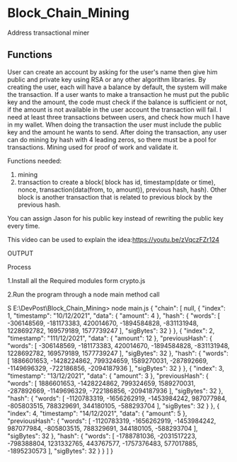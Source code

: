 # Block_Chain_Mining

Address transactional miner

## Functions

User can create an account by asking for the user's name then give him public and private key using RSA or any other algorithm libraries. By creating the user, each will have a balance by default, the system will make the transaction. If a user wants to make a transaction he must put the public key and the amount, the code must check if the balance is sufficient or not, if the amount is not available in the user account the transaction will fail. I need at least three transactions between users, and check how much I have in my wallet. When doing the transaction the user must include the public key and the amount he wants to send. After doing the transaction, any user can do mining by hash with 4 leading zeros, so there must be a pool for transactions. Mining used for proof of work and validate it.

Functions needed:

1. mining
2. transaction to create a block( block has id, timestamp(date or time), nonce, transaction(data(from, to, amount)), previous hash, hash). Other block is another transaction that is related to previous block by the previous hash.

You can assign Jason for his public key instead of rewriting the public key every time.

This video can be used to explain the idea:https://youtu.be/zVqczFZr124

OUTPUT

Process 

1.Install all the Required modules form crypto.js

2.Run the program through a node main method call

S E:\DevPost\Block_Chain_Mining> node main.js
{
"chain": [
null,
{
"index": 1,
"timestamp": "10/12/2021",
"data": {
"amount": 4
},
"hash": {
"words": [
-306148569,
-181173383,
420014670,
-1894584828,
-831131948,
1228692782,
169579189,
1577739247
],
"sigBytes": 32
}
},
{
"index": 2,
"timestamp": "111/12/2021",
"data": {
"amount": 12
},
"previousHash": {
"words": [
-306148569,
-181173383,
420014670,
-1894584828,
-831131948,
1228692782,
169579189,
1577739247
],
"sigBytes": 32
},
"hash": {
"words": [
1886601653,
-1428224862,
799324659,
1589270031,
-287892669,
-1149696329,
-722186856,
-2094187936
],
"sigBytes": 32
}
},
{
"index": 3,
"timestamp": "13/12/2021",
"data": {
"amount": 3
},
"previousHash": {
"words": [
1886601653,
-1428224862,
799324659,
1589270031,
-287892669,
-1149696329,
-722186856,
-2094187936
],
"sigBytes": 32
},
"hash": {
"words": [
-1120783319,
-1656262919,
-1453984242,
987077984,
-805803515,
788329691,
344180105,
-588293704
],
"sigBytes": 32
}
},
{
"index": 4,
"timestamp": "14/12/2021",
"data": {
"amount": 5
},
"previousHash": {
"words": [
-1120783319,
-1656262919,
-1453984242,
987077984,
-805803515,
788329691,
344180105,
-588293704
],
"sigBytes": 32
},
"hash": {
"words": [
-1788781036,
-2031517223,
-798388804,
1231332765,
443767577,
-1757376483,
577017885,
-1895230573
],
"sigBytes": 32
}
}
]
}
